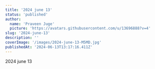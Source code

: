 ```yaml
---
title: '2024 june 13'
status: 'published'
author:
  name: 'Praveen Juge'
  picture: 'https://avatars.githubusercontent.com/u/13696888?v=4'
slug: '2024-june-13'
description: ''
coverImage: '/images/2024-june-13-M5MD.jpg'
publishedAt: '2024-06-13T13:17:16.411Z'
---
```


2024 june 13